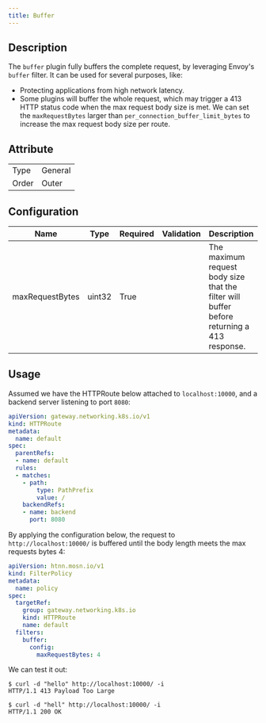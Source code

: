 ```yaml
---
title: Buffer
---
```


## Description

The `buffer` plugin fully buffers the complete request, by leveraging Envoy's `buffer` filter. It can be used for several purposes, like:

* Protecting applications from high network latency.
* Some plugins will buffer the whole request, which may trigger a 413 HTTP status code when the max request body size is met. We can set the `maxRequestBytes` larger than `per_connection_buffer_limit_bytes` to increase the max request body size per route.

## Attribute

|       |         |
|-------|---------|
| Type  | General |
| Order | Outer   |

## Configuration

| Name            | Type   | Required | Validation | Description                                                                                |
|-----------------|--------|----------|------------|--------------------------------------------------------------------------------------------|
| maxRequestBytes | uint32 | True     |            | The maximum request body size that the filter will buffer before returning a 413 response. |

## Usage

Assumed we have the HTTPRoute below attached to `localhost:10000`, and a backend server listening to port `8080`:

```yaml
apiVersion: gateway.networking.k8s.io/v1
kind: HTTPRoute
metadata:
  name: default
spec:
  parentRefs:
  - name: default
  rules:
  - matches:
    - path:
        type: PathPrefix
        value: /
    backendRefs:
    - name: backend
      port: 8080
```

By applying the configuration below, the request to `http://localhost:10000/` is buffered until the body length meets the max requests bytes 4:

```yaml
apiVersion: htnn.mosn.io/v1
kind: FilterPolicy
metadata:
  name: policy
spec:
  targetRef:
    group: gateway.networking.k8s.io
    kind: HTTPRoute
    name: default
  filters:
    buffer:
      config:
        maxRequestBytes: 4
```

We can test it out:

```shell
$ curl -d "hello" http://localhost:10000/ -i
HTTP/1.1 413 Payload Too Large
```

```shell
$ curl -d "hell" http://localhost:10000/ -i
HTTP/1.1 200 OK
```

